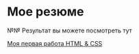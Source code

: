 # Мое резюме 

№№ Результат вы можете посмотреть тут

[Моя первая работа HTML & CSS](https://vasyawow.github.io/resume/)
